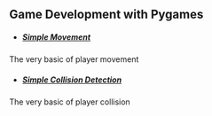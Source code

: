 ## Game Development with Pygames

- ##### [Simple Movement](./1%20simple%20mover/)
The very basic of player movement

- ##### [Simple Collision Detection](./2%20simple%20collision/)
The very basic of player collision
